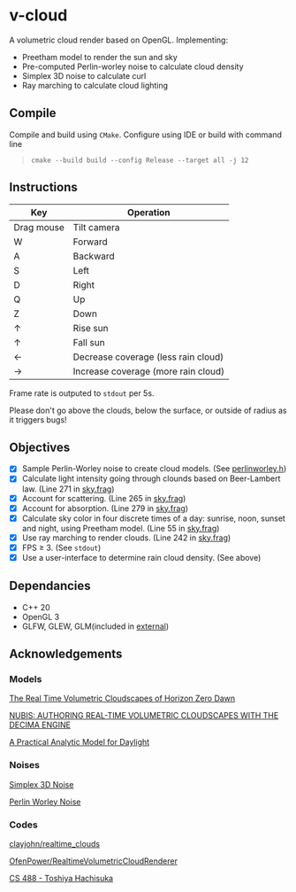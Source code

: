 # v-cloud
 A volumetric cloud render based on OpenGL.
Implementing:
 - Preetham model to render the sun and sky
 - Pre-computed Perlin-worley noise to calculate cloud density
 - Simplex 3D noise to calculate curl
 - Ray marching to calculate cloud lighting 

## Compile
Compile and build using `CMake`. Configure using IDE or build with command line
> `cmake --build build --config Release --target all -j 12 `

## Instructions

| Key | Operation |
| -------- | ------- |
| Drag mouse | Tilt camera |
| W | Forward |
| A | Backward |
| S | Left |
| D | Right |
| Q | Up |
| Z | Down |
| &uarr; | Rise sun |
| &uarr; | Fall sun |
| &larr; | Decrease coverage (less rain cloud) |
| &rarr; | Increase coverage (more rain cloud) |

Frame rate is outputed to `stdout` per 5s.

Please don't go above the clouds, below the surface, or outside of radius as it triggers bugs!

## Objectives 

- [x] Sample Perlin-Worley noise to create cloud models. (See [perlinworley.h](src/perlinworley.h))
- [x] Calculate light intensity going through clounds based on Beer-Lambert law. (Line 271 in [sky.frag](shaders/sky.frag#217))
- [x] Account for scattering. (Line 265 in [sky.frag](/shaders/sky.frag#265))
- [x] Account for absorption. (Line 279 in [sky.frag](shaders/sky.frag#279))
- [x] Calculate sky color in four discrete times of a day: sunrise, noon, sunset and night, using Preetham model. (Line 55 in [sky.frag](shaders/sky.frag#55))
- [x] Use ray marching to render clouds. (Line 242 in [sky.frag](shaders/sky.frag#242))
- [x] FPS ≥ 3. (See `stdout`)
- [x] Use a user-interface to determine rain cloud density. (See above)

## Dependancies
- C++ 20
- OpenGL 3
- GLFW, GLEW, GLM(included in [external](external/))

## Acknowledgements
### Models
[The Real Time Volumetric Cloudscapes of Horizon Zero Dawn](https://www.guerrilla-games.com/read/the-real-time-volumetric-cloudscapes-of-horizon-zero-dawn)

[NUBIS: AUTHORING REAL-TIME VOLUMETRIC CLOUDSCAPES WITH THE DECIMA ENGINE](https://www.guerrilla-games.com/read/nubis-authoring-real-time-volumetric-cloudscapes-with-the-decima-engine)

[A Practical Analytic Model for Daylight](https://courses.cs.duke.edu/fall01/cps124/resources/p91-preetham.pdf)

### Noises

[Simplex 3D Noise](https://gist.github.com/patriciogonzalezvivo/670c22f3966e662d2f83)

[Perlin Worley Noise](https://github.com/sebh/TileableVolumeNoise)

### Codes
[clayjohn/realtime_clouds](https://github.com/clayjohn/realtime_clouds)

[OfenPower/RealtimeVolumetricCloudRenderer](https://github.com/OfenPower/RealtimeVolumetricCloudRenderer)

[CS 488 - Toshiya Hachisuka](https://cs.uwaterloo.ca/~thachisu/CS488_S23/)